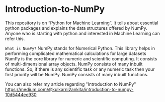 # Introduction-to-NumPy
This repository is on “Python for Machine Learning”. It tells about essential python packages and explains the data structures offered by NumPy. Anyone who is starting with python and interested in Machine Learning can refer this.

` What is NumPy? ` 
NumPy stands for Numerical Python. This library helps in performing complicated mathematical calculations for large datasets
NumPy is the core library for numeric and scientific computing. It consists of multi-dimensional array objects.
NumPy consists of many inbuilt functions.
So, if there is any scientific task or any numeric task then your first priority will be NumPy.
NumPy consists of many inbuilt functions.

You can also refer my article regarding "Introduction to NumPy" 
https://medium.com/@kulkarni2ankita/introduction-to-numpy-10d5444ec930
